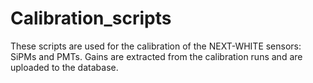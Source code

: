 # Calibration_scripts
These scripts are used for the calibration of the NEXT-WHITE sensors: SiPMs and PMTs. Gains are extracted from the calibration runs and are uploaded to the database.
